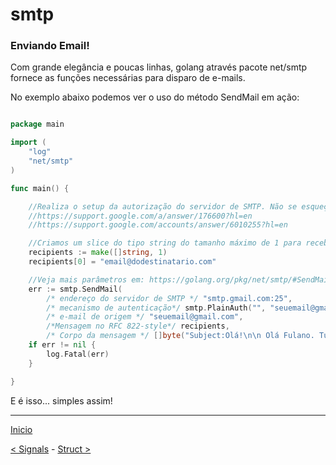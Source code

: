 # smtp

### Enviando Email!

Com grande elegância e poucas linhas, golang através pacote net/smtp fornece as funções necessárias para disparo de e-mails. 

No exemplo abaixo podemos ver o uso do método SendMail em ação:


```go

package main

import (
	"log"
	"net/smtp"
)

func main() {

	//Realiza o setup da autorização do servidor de SMTP. Não se esqueça de configuar seu Gmail SMTP server...
	//https://support.google.com/a/answer/176600?hl=en
	//https://support.google.com/accounts/answer/6010255?hl=en

	//Criamos um slice do tipo string do tamanho máximo de 1 para receber nosso e-mail destinatário.
	recipients := make([]string, 1)
	recipients[0] = "email@dodestinatario.com"

	//Veja mais parâmetros em: https://golang.org/pkg/net/smtp/#SendMail
	err := smtp.SendMail(
		/* endereço do servidor de SMTP */ "smtp.gmail.com:25",
		/* mecanismo de autenticação*/ smtp.PlainAuth("", "seuemail@gmail.com", "suasenhagmail", "smtp.gmail.com"),
		/* e-mail de origem */ "seuemail@gmail.com",
		/*Mensagem no RFC 822-style*/ recipients,
		/* Corpo da mensagem */ []byte("Subject:Olá!\n\n Olá Fulano. Tudo de bom com Go!"))
	if err != nil {
		log.Fatal(err)
	}

}

```

E é isso... simples assim!



---
[Inicio](../README.md)

[< Signals](../signals/) - [Struct >](../struct/)

